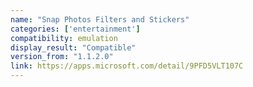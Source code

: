 ```yaml
---
name: "Snap Photos Filters and Stickers"
categories: ['entertainment']
compatibility: emulation
display_result: "Compatible"
version_from: "1.1.2.0"
link: https://apps.microsoft.com/detail/9PFD5VLT107C
---
```

